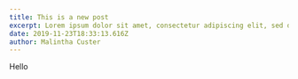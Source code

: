 ```yaml
---
title: This is a new post
excerpt: Lorem ipsum dolor sit amet, consectetur adipiscing elit, sed do eiusmod tempor incididunt ut labore et dolore magna aliqua. Quis imperdiet massa tincidunt nunc pulvinar sapien et. Volutpat lacus laoreet non curabitur gravida arcu ac tortor dignissim.
date: 2019-11-23T18:33:13.616Z
author: Malintha Custer
---
```

Hello
